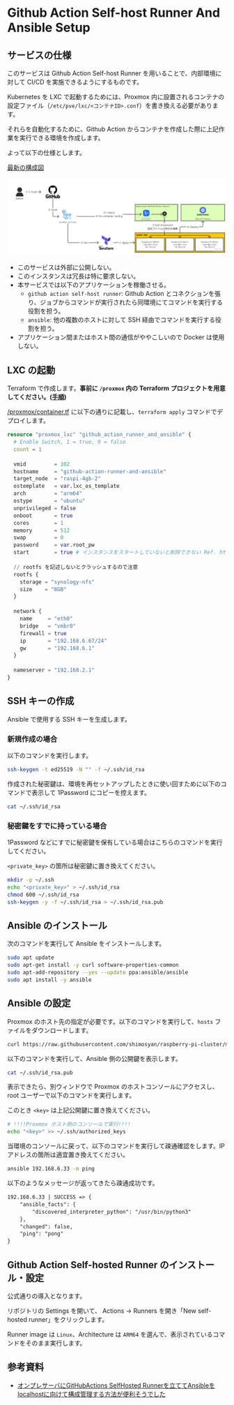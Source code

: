 # Github Action Self-host Runner And Ansible Setup

## サービスの仕様

このサービスは Github Action Self-host Runner を用いることで、内部環境に対して CI/CD を実施できるようにするものです。

Kubernetes を LXC で起動するためには、Proxmox 内に設置されるコンテナの設定ファイル（`/etc/pve/lxc/<コンテナID>.conf`）を書き換える必要があります。

それらを自動化するために、Github Action からコンテナを作成した際に上記作業を実行できる環境を作成します。

よって以下の仕様とします。

[最新の構成図](https://miro.com/app/board/uXjVOnZ07F0=/?moveToWidget=3458764559949216999&cot=14)

![構成図](./diagram.jpg)

- このサービスは外部に公開しない。
- このインスタンスは冗長は特に要求しない。
- 本サービスでは以下のアプリケーションを稼働させる。
  - `github action self-host runner`: Github Action とコネクションを張り、ジョブからコマンドが実行されたら同環境にてコマンドを実行する役割を担う。
  - `ansible`: 他の複数のホストに対して SSH 経由でコマンドを実行する役割を担う。
- アプリケーション間またはホスト間の通信がややこしいので Docker は使用しない。

## LXC の起動

Terraform で作成します。**事前に `/proxmox` 内の Terraform プロジェクトを用意してください。([手順](/proxmox/README.md))**

[/proxmox/container.tf](/proxmox/container.tf) に以下の通りに記載し、`terraform apply` コマンドでデプロイします。

```tf
resource "proxmox_lxc" "github_action_runner_and_ansible" {
  # Enable Switch, 1 = true, 0 = false
  count = 1

  vmid         = 102
  hostname     = "github-action-runner-and-ansible"
  target_node  = "raspi-4gb-2"
  ostemplate   = var.lxc_os_template
  arch         = "arm64"
  ostype       = "ubuntu"
  unprivileged = false
  onboot       = true
  cores        = 1
  memory       = 512
  swap         = 0
  password     = var.root_pw
  start        = true # インスタンスをスタートしていないと削除できない Ref. https://github.com/Telmate/terraform-provider-proxmox/issues/801

  // rootfs を記述しないとクラッシュするので注意
  rootfs {
    storage = "synology-nfs"
    size    = "8GB"
  }

  network {
    name     = "eth0"
    bridge   = "vmbr0"
    firewall = true
    ip       = "192.168.6.67/24"
    gw       = "192.168.6.1"
  }

  nameserver = "192.168.2.1"
}
```

## SSH キーの作成

Ansible で使用する SSH キーを生成します。

### 新規作成の場合

以下のコマンドを実行します。

```sh
ssh-keygen -t ed25519 -N "" -f ~/.ssh/id_rsa
```

作成された秘密鍵は、環境を再セットアップしたときに使い回すために以下のコマンドで表示して 1Password にコピーを控えます。

```sh
cat ~/.ssh/id_rsa
```

### 秘密鍵をすでに持っている場合

1Password などにすでに秘密鍵を保有している場合はこちらのコマンドを実行してください。

`<private_key>` の箇所は秘密鍵に置き換えてください。

```sh
mkdir -p ~/.ssh
echo "<private_key>" > ~/.ssh/id_rsa
chmod 600 ~/.ssh/id_rsa
ssh-keygen -y -f ~/.ssh/id_rsa > ~/.ssh/id_rsa.pub
```

## Ansible のインストール

次のコマンドを実行して Ansible をインストールします。

```sh
sudo apt update
sudo apt-get install -y curl software-properties-common
sudo apt-add-repository --yes --update ppa:ansible/ansible
sudo apt install -y ansible
```

## Ansible の設定

Proxmox のホスト先の指定が必要です。以下のコマンドを実行して、`hosts` ファイルをダウンロードします。

```sh
curl https://raw.githubusercontent.com/shimosyan/raspberry-pi-cluster/master/ansible/hosts?$(date +%s) > /etc/ansible/hosts
```

以下のコマンドを実行して、Ansible 側の公開鍵を表示します。

```sh
cat ~/.ssh/id_rsa.pub
```

表示できたら、別ウィンドウで Proxmox のホストコンソールにアクセスし、root ユーザーで以下のコマンドを実行します。

このとき `<key>` は上記公開鍵に置き換えてください。

```sh
# !!!!Proxmox ホスト側のコンソールで実行!!!!
echo "<key>" >> ~/.ssh/authorized_keys
```

当環境のコンソールに戻って、以下のコマンドを実行して疎通確認をします。IP アドレスの箇所は適宜置き換えてください。

```sh
ansible 192.168.6.33 -m ping
```

以下のようなメッセージが返ってきたら疎通成功です。

```txt
192.168.6.33 | SUCCESS => {
    "ansible_facts": {
        "discovered_interpreter_python": "/usr/bin/python3"
    },
    "changed": false,
    "ping": "pong"
}
```

## Github Action Self-hosted Runner のインストール・設定

公式通りの導入となります。

リポジトリの Settings を開いて、 Actions → Runners を開き「New self-hosted runner」をクリックします。

Runner image は `Linux`、Architecture は `ARM64` を選んで、表示されているコマンドをそのまま実行します。

## 参考資料

- [オンプレサーバにGitHubActions SelfHosted Runnerを立ててAnsibleをlocalhostに向けて構成管理する方法が便利そうでした](https://note.varu3.me/n/nbfdac1d0b05f)

